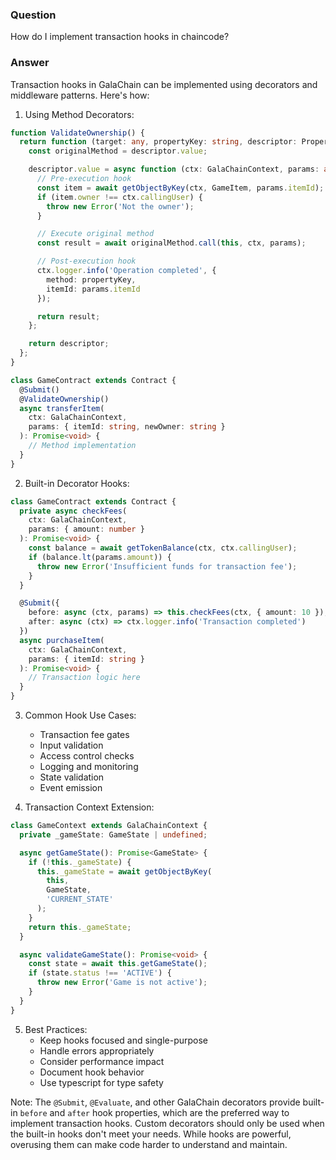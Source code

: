 ### Question


How do I implement transaction hooks in chaincode?


### Answer


Transaction hooks in GalaChain can be implemented using decorators and middleware patterns. Here's how:

1. Using Method Decorators:
```typescript
function ValidateOwnership() {
  return function (target: any, propertyKey: string, descriptor: PropertyDescriptor) {
    const originalMethod = descriptor.value;

    descriptor.value = async function (ctx: GalaChainContext, params: any) {
      // Pre-execution hook
      const item = await getObjectByKey(ctx, GameItem, params.itemId);
      if (item.owner !== ctx.callingUser) {
        throw new Error('Not the owner');
      }

      // Execute original method
      const result = await originalMethod.call(this, ctx, params);

      // Post-execution hook
      ctx.logger.info('Operation completed', {
        method: propertyKey,
        itemId: params.itemId
      });

      return result;
    };

    return descriptor;
  };
}

class GameContract extends Contract {
  @Submit()
  @ValidateOwnership()
  async transferItem(
    ctx: GalaChainContext,
    params: { itemId: string, newOwner: string }
  ): Promise<void> {
    // Method implementation
  }
}
```

2. Built-in Decorator Hooks:
```typescript
class GameContract extends Contract {
  private async checkFees(
    ctx: GalaChainContext,
    params: { amount: number }
  ): Promise<void> {
    const balance = await getTokenBalance(ctx, ctx.callingUser);
    if (balance.lt(params.amount)) {
      throw new Error('Insufficient funds for transaction fee');
    }
  }

  @Submit({
    before: async (ctx, params) => this.checkFees(ctx, { amount: 10 }),
    after: async (ctx) => ctx.logger.info('Transaction completed')
  })
  async purchaseItem(
    ctx: GalaChainContext,
    params: { itemId: string }
  ): Promise<void> {
    // Transaction logic here
  }
}
```

3. Common Hook Use Cases:
   - Transaction fee gates
   - Input validation
   - Access control checks
   - Logging and monitoring
   - State validation
   - Event emission

4. Transaction Context Extension:
```typescript
class GameContext extends GalaChainContext {
  private _gameState: GameState | undefined;

  async getGameState(): Promise<GameState> {
    if (!this._gameState) {
      this._gameState = await getObjectByKey(
        this,
        GameState,
        'CURRENT_STATE'
      );
    }
    return this._gameState;
  }

  async validateGameState(): Promise<void> {
    const state = await this.getGameState();
    if (state.status !== 'ACTIVE') {
      throw new Error('Game is not active');
    }
  }
}
```

5. Best Practices:
   - Keep hooks focused and single-purpose
   - Handle errors appropriately
   - Consider performance impact
   - Document hook behavior
   - Use typescript for type safety

Note: The `@Submit`, `@Evaluate`, and other GalaChain decorators provide built-in `before` and `after` hook properties, which are the preferred way to implement transaction hooks. Custom decorators should only be used when the built-in hooks don't meet your needs. While hooks are powerful, overusing them can make code harder to understand and maintain.
